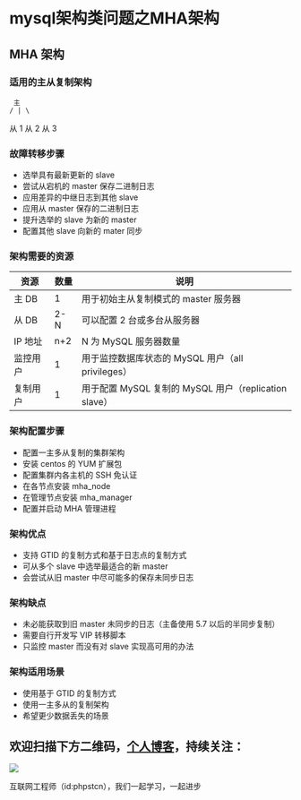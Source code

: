 # mysql架构类问题之MHA架构

## MHA 架构

### 适用的主从复制架构

     主
    / | \
 从 1 从 2 从 3

### 故障转移步骤

- 选举具有最新更新的 slave
- 尝试从宕机的 master 保存二进制日志
- 应用差异的中继日志到其他 slave
- 应用从 master 保存的二进制日志
- 提升选举的 slave 为新的 master
- 配置其他 slave 向新的 mater 同步

### 架构需要的资源

|资源| 数量|说明|
|-|-|-|
|主 DB|1|用于初始主从复制模式的 master 服务器|
|从 DB|2-N|可以配置 2 台或多台从服务器|
|IP 地址|n+2|N 为 MySQL 服务器数量|
|监控用户|1|用于监控数据库状态的 MySQL 用户（all privileges）
|复制用户|1|用于配置 MySQL 复制的 MySQL 用户（replication slave）|

### 架构配置步骤

- 配置一主多从复制的集群架构
- 安装 centos 的 YUM 扩展包
- 配置集群内各主机的 SSH 免认证
- 在各节点安装 mha_node
- 在管理节点安装 mha_manager
- 配置并启动 MHA 管理进程

### 架构优点

- 支持 GTID 的复制方式和基于日志点的复制方式
- 可从多个 slave 中选举最适合的新 master
- 会尝试从旧 master 中尽可能多的保存未同步日志

### 架构缺点

- 未必能获取到旧 master 未同步的日志（主备使用 5.7 以后的半同步复制）
- 需要自行开发写 VIP 转移脚本
- 只监控 master 而没有对 slave 实现高可用的办法

### 架构适用场景

- 使用基于 GTID 的复制方式
- 使用一主多从的复制架构
- 希望更少数据丢失的场景

## 欢迎扫描下方二维码，[个人博客](https://www.phpst.cn)，持续关注：

![](https://ww1.sinaimg.cn/large/a616b9a4gy1g4xzv954a4j20760763yo.jpg)

互联网工程师（id:phpstcn），我们一起学习，一起进步
